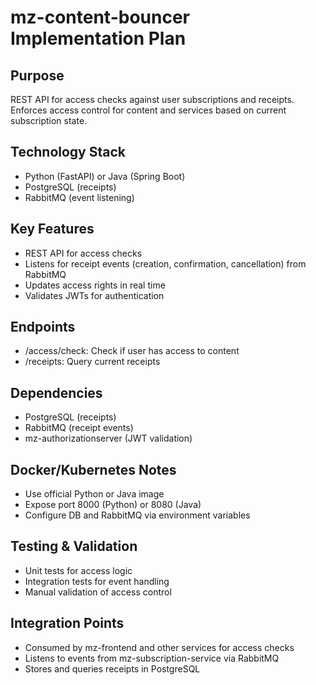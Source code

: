 # mz-content-bouncer Implementation Plan

## Purpose
REST API for access checks against user subscriptions and receipts. Enforces access control for content and services based on current subscription state.

## Technology Stack
- Python (FastAPI) or Java (Spring Boot)
- PostgreSQL (receipts)
- RabbitMQ (event listening)

## Key Features
- REST API for access checks
- Listens for receipt events (creation, confirmation, cancellation) from RabbitMQ
- Updates access rights in real time
- Validates JWTs for authentication

## Endpoints
- /access/check: Check if user has access to content
- /receipts: Query current receipts

## Dependencies
- PostgreSQL (receipts)
- RabbitMQ (receipt events)
- mz-authorizationserver (JWT validation)

## Docker/Kubernetes Notes
- Use official Python or Java image
- Expose port 8000 (Python) or 8080 (Java)
- Configure DB and RabbitMQ via environment variables

## Testing & Validation
- Unit tests for access logic
- Integration tests for event handling
- Manual validation of access control

## Integration Points
- Consumed by mz-frontend and other services for access checks
- Listens to events from mz-subscription-service via RabbitMQ
- Stores and queries receipts in PostgreSQL

